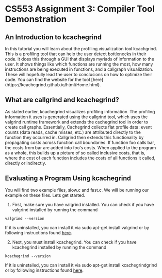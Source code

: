 <h1> CS553 Assignment 3: Compiler Tool Demonstration </h1>

<h2> An Introduction to kcachegrind </h2>
In this tutorial you will learn about the profiling visualization tool kcachgrind. This is a profiling tool that can help the user detect bottlenecks in their code. It does this through a GUI that displays myriads of information to the user. It shows things like which functions are running the most, how many instructions are being executed in functions, and a callgraph visualization. These will hopefully lead the user to conclusions on how to optimize their code. You can find the website for the tool [here](https://kcachegrind.github.io/html/Home.html).

<h2> What are callgrind and kcachegrind? </h2>
As stated earlier, kcachegrind visualizes profiling information. The profiling information it uses is generated using the callgrind tool, which uses the valgrind runtime framework and extends the cachegrind tool in order to create call graphs. Essentially, Cachegrind collects flat profile data: event counts (data reads, cache misses, etc.) are attributed directly to the function they occurred in. Callgrind then extends this functionality by propagating costs across function call boundaries. If function foo calls bar, the costs from bar are added into foo's costs. When applied to the program as a whole, this builds up a picture of so called inclusive costs, that is, where the cost of each function includes the costs of all functions it called, directly or indirectly.

<h2> Evaluating a Program Using kcachegrind</h2>
You will find two example files, slow.c and fast.c. We will be running our example on these files. Lets get started.


1. First, make sure you have valgrind installed. You can check if you have valgrind installed by running the command 

```
valgrind --version
```

If it is uninstalled, you can install it via sudo apt-get install valgrind or by following instructions found [here](http://valgrind.org/downloads/current.html#current).


2. Next, you must install kcachegrind. You can check if you have kcachegrind installed by running the command 

```
kcachegrind --version
```

If it is uninstalled, you can install it via sudo apt-get install kcachegrindgrind or by following instructions found [here](https://kcachegrind.github.io/html/Download.html).
